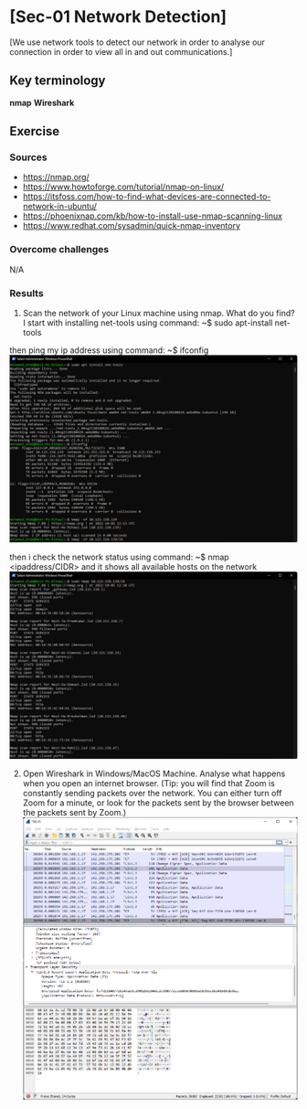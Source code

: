 # [Sec-01 Network Detection]
[We use network tools to detect our network in order to analyse our connection in order to view all in and out communications.]

## Key terminology
**nmap**
**Wireshark**


## Exercise
### Sources
- https://nmap.org/
- https://www.howtoforge.com/tutorial/nmap-on-linux/
- https://itsfoss.com/how-to-find-what-devices-are-connected-to-network-in-ubuntu/
- https://phoenixnap.com/kb/how-to-install-use-nmap-scanning-linux
- https://www.redhat.com/sysadmin/quick-nmap-inventory

### Overcome challenges
N/A

### Results
1. Scan the network of your Linux machine using nmap. What do you find?
I start with installing net-tools using command:
~$ sudo apt-install net-tools

then ping my ip address using command:
~$ ifconfig
![NMAP](https://github.com/Techgrounds-Cloud-9/cloud-9-EhabRihawi985/blob/main/00_includes/Security/NMAP-01.png)

then i check the network status using command:
~$ nmap <ipaddress/CIDR>
and it shows all available hosts on the network
![NMAP network status](https://github.com/Techgrounds-Cloud-9/cloud-9-EhabRihawi985/blob/main/00_includes/Security/NMAP-03.png)

2. Open Wireshark in Windows/MacOS Machine. Analyse what happens when you open an internet browser. (Tip: you will find that Zoom is constantly sending packets over the network. You can either turn off Zoom for a minute, or look for the packets sent by the browser between the packets sent by Zoom.)
![Wireshark](https://github.com/Techgrounds-Cloud-9/cloud-9-EhabRihawi985/blob/main/00_includes/Security/Wireshark2.png)
